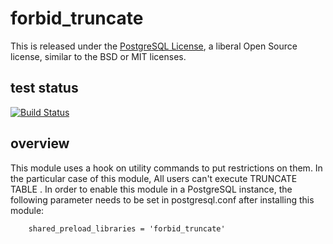 # forbid_truncate

This is released under the [PostgreSQL License](https://opensource.org/licenses/postgresql), a liberal Open Source license, similar to the BSD or MIT licenses.



## test status
[![Build Status](https://travis-ci.org/NaokiNakamichi/postgres_extension.svg?branch=master)](https://travis-ci.org/NaokiNakamichi/postgres_extension)

## overview
This module uses a hook on utility commands to put restrictions on them.
In the particular case of this module, All users can't execute TRUNCATE TABLE .
In order to enable this module in a PostgreSQL instance, the following parameter needs to be set in postgresql.conf after installing this module:

```
    shared_preload_libraries = 'forbid_truncate'
```
